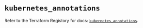 # `kubernetes_annotations`

Refer to the Terraform Registory for docs: [`kubernetes_annotations`](https://www.terraform.io/docs/providers/kubernetes/r/annotations).
